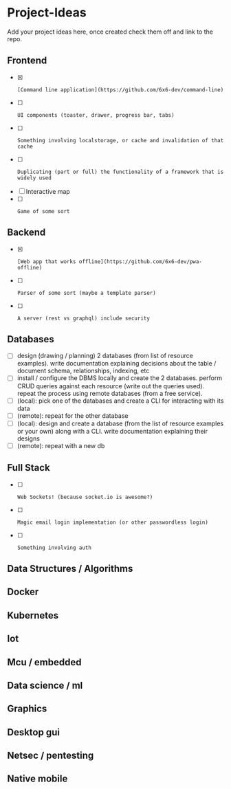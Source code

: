 # Project-Ideas

Add your project ideas here, once created check them off and link to the repo.

## Frontend

- [x]     [Command line application](https://github.com/6x6-dev/command-line)
- [ ]     UI components (toaster, drawer, progress bar, tabs)
- [ ]     Something involving localstorage, or cache and invalidation of that cache
- [ ]     Duplicating (part or full) the functionality of a framework that is widely used
- [ ]    Interactive map
- [ ]     Game of some sort
## Backend

- [x]     [Web app that works offline](https://github.com/6x6-dev/pwa-offline)
- [ ]     Parser of some sort (maybe a template parser)
- [ ]     A server (rest vs graphql) include security
## Databases
- [ ]  design (drawing / planning) 2 databases (from list of resource examples). write documentation explaining decisions about the table / document schema, relationships, indexing, etc
- [ ]  install / configure the DBMS locally and create the 2 databases. perform CRUD queries against each resource (write out the queries used). repeat the process using remote databases (from a free service).
- [ ]  (local): pick one of the databases and create a CLI for interacting with its data
- [ ] (remote): repeat for the other database
- [ ] (local): design and create a database (from the list of resource examples or your own) along with a CLI. write documentation explaining their designs
- [ ] (remote): repeat with a new db

## Full Stack
- [ ]     Web Sockets! (because socket.io is awesome?)
- [ ]     Magic email login implementation (or other passwordless login)
- [ ]     Something involving auth
## Data Structures / Algorithms
## Docker
## Kubernetes
## Iot
## Mcu / embedded
## Data science / ml
## Graphics
## Desktop gui
## Netsec / pentesting
## Native mobile
